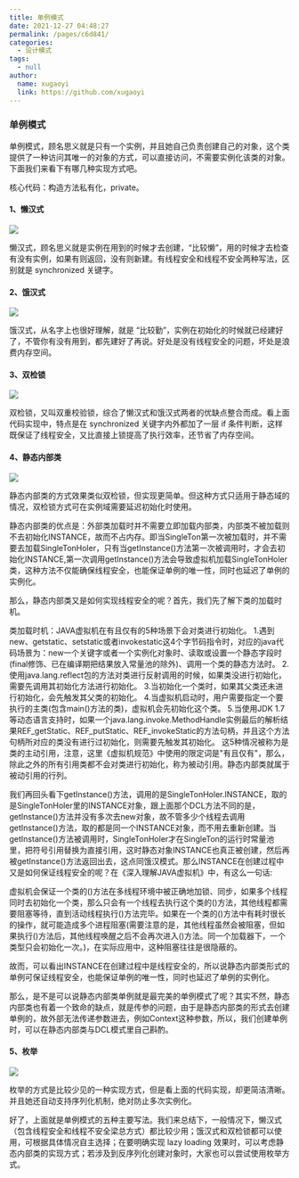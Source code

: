 ```yaml
---
title: 单例模式
date: 2021-12-27 04:48:27
permalink: /pages/c6d841/
categories: 
  - 设计模式
tags: 
  - null
author: 
  name: xugaoyi
  link: https://github.com/xugaoyi
---
```

### 单例模式

单例模式，顾名思义就是只有一个实例，并且她自己负责创建自己的对象，这个类提供了一种访问其唯一的对象的方式，可以直接访问，不需要实例化该类的对象。下面我们来看下有哪几种实现方式吧。

核心代码：构造方法私有化，private。

#### 1、懒汉式

![](http://img.jssjqd.cn/b90e7bec54e736d1a0c9c7a226bdf8c6d76269b0.jpeg)

懒汉式，顾名思义就是实例在用到的时候才去创建，“比较懒”，用的时候才去检查有没有实例，如果有则返回，没有则新建。有线程安全和线程不安全两种写法，区别就是 synchronized 关键字。

#### 2、饿汉式

![](http://img.jssjqd.cn/3801213fb80e7becd4cbbd5a92c30e3c9a506b6e.jpeg)

饿汉式，从名字上也很好理解，就是 “比较勤”，实例在初始化的时候就已经建好了，不管你有没有用到，都先建好了再说。好处是没有线程安全的问题，坏处是浪费内存空间。

#### 3、双检锁

![](http://img.jssjqd.cn/f2deb48f8c5494ee903cfa53901857fa98257e54.jpeg)

双检锁，又叫双重校验锁，综合了懒汉式和饿汉式两者的优缺点整合而成。看上面代码实现中，特点是在 synchronized 关键字内外都加了一层 if 条件判断，这样既保证了线程安全，又比直接上锁提高了执行效率，还节省了内存空间。

#### 4、静态内部类

![](http://img.jssjqd.cn/20190623135218977.png)

静态内部类的方式效果类似双检锁，但实现更简单。但这种方式只适用于静态域的情况，双检锁方式可在实例域需要延迟初始化时使用。

静态内部类的优点是：外部类加载时并不需要立即加载内部类，内部类不被加载则不去初始化INSTANCE，故而不占内存。即当SingleTon第一次被加载时，并不需要去加载SingleTonHoler，只有当getInstance()方法第一次被调用时，才会去初始化INSTANCE,第一次调用getInstance()方法会导致虚拟机加载SingleTonHoler类，这种方法不仅能确保线程安全，也能保证单例的唯一性，同时也延迟了单例的实例化。

那么，静态内部类又是如何实现线程安全的呢？首先，我们先了解下类的加载时机。


类加载时机：JAVA虚拟机在有且仅有的5种场景下会对类进行初始化。
1.遇到new、getstatic、setstatic或者invokestatic这4个字节码指令时，对应的java代码场景为：new一个关键字或者一个实例化对象时、读取或设置一个静态字段时(final修饰、已在编译期把结果放入常量池的除外)、调用一个类的静态方法时。
2.使用java.lang.reflect包的方法对类进行反射调用的时候，如果类没进行初始化，需要先调用其初始化方法进行初始化。
3.当初始化一个类时，如果其父类还未进行初始化，会先触发其父类的初始化。
4.当虚拟机启动时，用户需要指定一个要执行的主类(包含main()方法的类)，虚拟机会先初始化这个类。
5.当使用JDK 1.7等动态语言支持时，如果一个java.lang.invoke.MethodHandle实例最后的解析结果REF_getStatic、REF_putStatic、REF_invokeStatic的方法句柄，并且这个方法句柄所对应的类没有进行过初始化，则需要先触发其初始化。
这5种情况被称为是类的主动引用，注意，这里《虚拟机规范》中使用的限定词是"有且仅有"，那么，除此之外的所有引用类都不会对类进行初始化，称为被动引用。静态内部类就属于被动引用的行列。

 

我们再回头看下getInstance()方法，调用的是SingleTonHoler.INSTANCE，取的是SingleTonHoler里的INSTANCE对象，跟上面那个DCL方法不同的是，getInstance()方法并没有多次去new对象，故不管多少个线程去调用getInstance()方法，取的都是同一个INSTANCE对象，而不用去重新创建。当getInstance()方法被调用时，SingleTonHoler才在SingleTon的运行时常量池里，把符号引用替换为直接引用，这时静态对象INSTANCE也真正被创建，然后再被getInstance()方法返回出去，这点同饿汉模式。那么INSTANCE在创建过程中又是如何保证线程安全的呢？在《深入理解JAVA虚拟机》中，有这么一句话:

 虚拟机会保证一个类的<clinit>()方法在多线程环境中被正确地加锁、同步，如果多个线程同时去初始化一个类，那么只会有一个线程去执行这个类的<clinit>()方法，其他线程都需要阻塞等待，直到活动线程执行<clinit>()方法完毕。如果在一个类的<clinit>()方法中有耗时很长的操作，就可能造成多个进程阻塞(需要注意的是，其他线程虽然会被阻塞，但如果执行<clinit>()方法后，其他线程唤醒之后不会再次进入<clinit>()方法。同一个加载器下，一个类型只会初始化一次。)，在实际应用中，这种阻塞往往是很隐蔽的。

故而，可以看出INSTANCE在创建过程中是线程安全的，所以说静态内部类形式的单例可保证线程安全，也能保证单例的唯一性，同时也延迟了单例的实例化。

那么，是不是可以说静态内部类单例就是最完美的单例模式了呢？其实不然，静态内部类也有着一个致命的缺点，就是传参的问题，由于是静态内部类的形式去创建单例的，故外部无法传递参数进去，例如Context这种参数，所以，我们创建单例时，可以在静态内部类与DCL模式里自己斟酌。

#### 5、枚举

![](http://img.jssjqd.cn/20190623135234518.png)

枚举的方式是比较少见的一种实现方式，但是看上面的代码实现，却更简洁清晰。并且她还自动支持序列化机制，绝对防止多次实例化。

好了，上面就是单例模式的五种主要写法。我们来总结下，一般情况下，懒汉式（包含线程安全和线程不安全梁总方式）都比较少用；饿汉式和双检锁都可以使用，可根据具体情况自主选择；在要明确实现 lazy loading 效果时，可以考虑静态内部类的实现方式；若涉及到反序列化创建对象时，大家也可以尝试使用枚举方式。